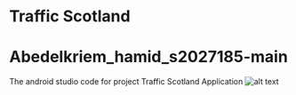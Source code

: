 # Traffic Scotland 
# Abedelkriem_hamid_s2027185-main
The android studio code for project Traffic Scotland Application 
![alt text](https://github.com/[hamidgl]/[https://github.com/hamidgl/Abedelkriem_hamid_s2027185-main.gite]/blob/[branch]/image.jpg?raw=true)
